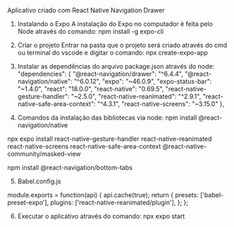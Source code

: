 Aplicativo criado com React Native Navigation Drawer

1. Instalando o Expo
A instalação do Expo no computador é feita pelo Node através do comando:
npm install -g expo-cli

2. Criar o projeto
Entrar na pasta que o projeto será criado através do cmd ou terminal do vscode e digitar o comando:
npx create-expo-app <nome do projeto>

3. Instalar as dependências do arquivo package.json através do node:
"dependencies": {
    "@react-navigation/drawer": "^6.4.4",
    "@react-navigation/native": "^6.0.12",
    "expo": "~46.0.9",
    "expo-status-bar": "~1.4.0",
    "react": "18.0.0",
    "react-native": "0.69.5",
    "react-native-gesture-handler": "~2.5.0",
    "react-native-reanimated": "^2.9.1",
    "react-native-safe-area-context": "^4.3.1",
    "react-native-screens": "~3.15.0"
  },

4. Comandos da instalação das bibliotecas via node:
npm install @react-navigation/native

npx expo install react-native-gesture-handler react-native-reanimated react-native-screens react-native-safe-area-context @react-native-community/masked-view

npm install @react-navigation/bottom-tabs

5. Babel.config.js

module.exports = function(api) {
  api.cache(true);
  return {
    presets: ['babel-preset-expo'],
    plugins: ['react-native-reanimated/plugin'],
  };
};

6. Executar o aplicativo através do comando:
npx expo start

